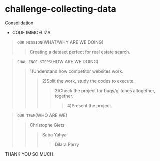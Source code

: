 # challenge-collecting-data
Consolidation
- CODE IMMOELIZA
>`OUR MISSION`(WHAT/WHY ARE WE DOING)
>>Creating a dataset perfect for real estate search.

>`CHALLENGE STEPS`(HOW ARE WE DOING)
>>1)Understand how competitor websites work.
>>>2)Split the work, study the codes to execute.
>>>>3)Check the project for bugs/glitches altogether, together.
>>>>>4)Present the project.

>`OUR TEAM`(WHO ARE WE)
>>Christophe Giets
>>>Saba Yahya
>>>>Dilara Parry

THANK YOU SO MUCH.
